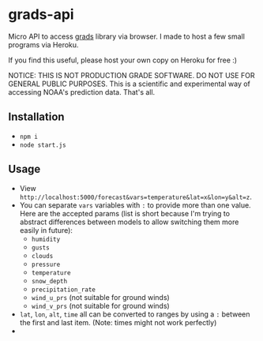 # grads-api

Micro API to access [grads](https://github.com/kylehotchkiss.grads) library via browser. I made to host a few small programs via Heroku.

If you find this useful, please host your own copy on Heroku for free :)

NOTICE: THIS IS NOT PRODUCTION GRADE SOFTWARE. DO NOT USE FOR GENERAL PUBLIC PURPOSES. This is a scientific and experimental way of accessing NOAA's prediction data. That's all.

## Installation

* `npm i`
* `node start.js`

## Usage

* View `http://localhost:5000/forecast&vars=temperature&lat=x&lon=y&alt=z`.
* You can separate `vars` variables with `:` to provide more than one value. Here are the accepted params (list is short because I'm trying to abstract differences between models to allow switching them more easily in future):
  * `humidity`
  * `gusts`
  * `clouds`
  * `pressure`
  * `temperature`
  * `snow_depth`
  * `precipitation_rate`
  * `wind_u_prs` (not suitable for ground winds)
  * `wind_v_prs` (not suitable for ground winds)
* `lat`, `lon`, `alt`, `time` all can be converted to ranges by using a `:` between the first and last item. (Note: times might not work perfectly)
*
